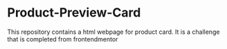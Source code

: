 # Product-Preview-Card
This repository contains a html webpage for product card. It is a challenge that is completed from frontendmentor
